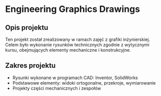 # Engineering Graphics Drawings  

## Opis projektu  
Ten projekt został zrealizowany w ramach zajęć z grafiki inżynierskiej.  
Celem było wykonanie rysunków technicznych zgodnie z wytycznymi kursu, obejmujących elementy mechaniczne i konstrukcyjne.  

## Zakres projektu  
- Rysunki wykonane w programach CAD: Inventor, SolidWorks  
- Podstawowe elementy: widoki ortogonalne, przekroje, wymiarowanie  
- Projekty części mechanicznych i zespołów  
